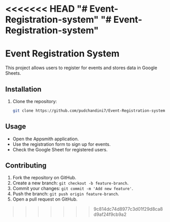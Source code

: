 <<<<<<< HEAD
"# Event-Registration-system" 
"# Event-Registration-system" 
=======
# Event Registration System
This project allows users to register for events and stores data in Google Sheets.

## Installation
1. Clone the repository:
   ```bash
   git clone https://github.com/pudchandini7/Event-Registration-system.git

## Usage
- Open the Appsmith application.
- Use the registration form to sign up for events.
- Check the Google Sheet for registered users.

## Contributing
1. Fork the repository on GitHub.
2. Create a new branch: `git checkout -b feature-branch`.
3. Commit your changes: `git commit -m 'Add new feature'`.
4. Push the branch: `git push origin feature-branch`.
5. Open a pull request on GitHub.
>>>>>>> 9c814dc74d8977c3d01f29d8ca8d9af24f9cb9a2
